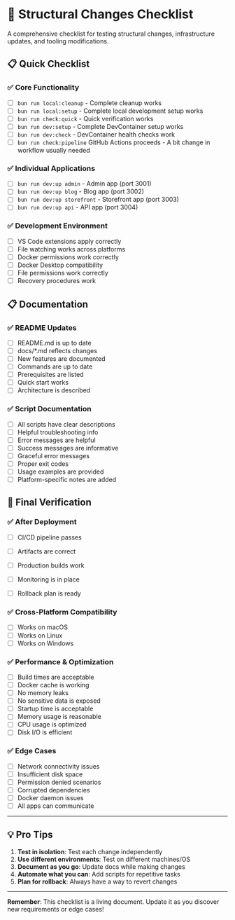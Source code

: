 # 🔧 Structural Changes Checklist

A comprehensive checklist for testing structural changes, infrastructure updates, and tooling modifications.

## 📋 Quick Checklist

### ✅ **Core Functionality**
- [ ] `bun run local:cleanup` - Complete cleanup works
- [ ] `bun run local:setup` - Complete local development setup works
- [ ] `bun run check:quick` - Quick verification works
- [ ] `bun run dev:setup` - Complete DevContainer setup works
- [ ] `bun run dev:check` - DevContainer health checks work
- [ ] `bun run check:pipeline` GitHub Actions proceeds - A bit change in workflow usually needed

### ✅ **Individual Applications**
- [ ] `bun run dev:up admin` - Admin app (port 3001)
- [ ] `bun run dev:up blog` - Blog app (port 3002)
- [ ] `bun run dev:up storefront` - Storefront app (port 3003)
- [ ] `bun run dev:up api` - API app (port 3004)

### ✅ **Development Environment**
- [ ] VS Code extensions apply correctly
- [ ] File watching works across platforms
- [ ] Docker permissions work correctly
- [ ] Docker Desktop compatibility
- [ ] File permissions work correctly
- [ ] Recovery procedures work

## 📋 **Documentation**

### ✅ **README Updates**
- [ ] README.md is up to date
- [ ] docs/*.md reflects changes
- [ ] New features are documented
- [ ] Commands are up to date
- [ ] Prerequisites are listed
- [ ] Quick start works
- [ ] Architecture is described

### ✅ **Script Documentation**
- [ ] All scripts have clear descriptions
- [ ] Helpful troubleshooting info
- [ ] Error messages are helpful
- [ ] Success messages are informative
- [ ] Graceful error messages
- [ ] Proper exit codes
- [ ] Usage examples are provided
- [ ] Platform-specific notes are added

## 🎯 **Final Verification**

### ✅ **After Deployment**
- [ ] CI/CD pipeline passes
- [ ] Artifacts are correct
- [ ] Production builds work
- [ ] Monitoring is in place
- [ ] Rollback plan is ready


### ✅ **Cross-Platform Compatibility**
- [ ] Works on macOS
- [ ] Works on Linux
- [ ] Works on Windows

### ✅ **Performance & Optimization**
- [ ] Build times are acceptable
- [ ] Docker cache is working
- [ ] No memory leaks
- [ ] No sensitive data is exposed
- [ ] Startup time is acceptable
- [ ] Memory usage is reasonable
- [ ] CPU usage is optimized
- [ ] Disk I/O is efficient

### ✅ **Edge Cases**
- [ ] Network connectivity issues
- [ ] Insufficient disk space
- [ ] Permission denied scenarios
- [ ] Corrupted dependencies
- [ ] Docker daemon issues
- [ ] All apps can communicate

---

## 💡 **Pro Tips**

1. **Test in isolation**: Test each change independently
2. **Use different environments**: Test on different machines/OS
3. **Document as you go**: Update docs while making changes
4. **Automate what you can**: Add scripts for repetitive tasks
5. **Plan for rollback**: Always have a way to revert changes

---

**Remember**: This checklist is a living document. Update it as you discover new requirements or edge cases! 